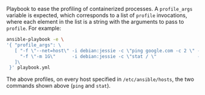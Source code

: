 Playbook to ease the profiling of containerized processes. A 
`profile_args` variable is expected, which corresponds to a list of 
`profile` invocations, where each element in the list is a string with 
the arguments to pass to `profile`. For example:

```bash
ansible-playbook -e \
'{ "profile_args": \
   [ "-f \"--net=host\" -i debian:jessie -c \"ping google.com -c 2 \" -n ping", \
     "-f \"-m 1G\"      -i debian:jessie -c \"stat / \"               -n stat" \
   ]\
 }' playbook.yml
```

The above profiles, on every host specified in `/etc/ansible/hosts`, 
the two commands shown above (`ping` and `stat`).
